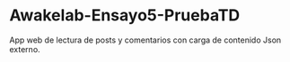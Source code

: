 # Awakelab-Ensayo5-PruebaTD
App web de lectura de posts y comentarios con carga de contenido Json externo.
